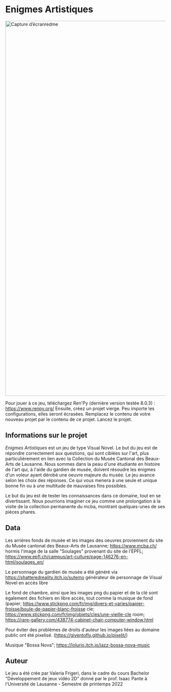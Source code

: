 # Enigmes Artistiques

<img width="1175" alt="Capture d’écranredme" src="https://user-images.githubusercontent.com/104926647/210113259-86ed3cf1-a581-413e-b9e3-c10d3c812ec6.png">

Pour jouer à ce jeu, téléchargez Ren'Py (dernière version testée 8.0.3) : https://www.renpy.org/
Ensuite, créez un projet vierge. Peu importe les configurations, elles seront écrasées.
Remplacez le contenu de votre nouveau projet par le contenu de ce projet.
Lancez le projet.

## Informations sur le projet 

<I>Enigmes Artistiques</I> est un jeu de type Visual Novel. Le but du jeu est de répondre correctement aux questions, qui sont ciblées sur l'art, plus particulièrement en lien avec la Collection du Musée Cantonal des Beaux-Arts de Lausanne. 
Nous sommes dans la peau d'une étudiante en histoire de l'art qui, à l'aide du gardien de musée, doivent résoudre les énigmes d'un voleur ayant dérobé une oeuvre majeure du musée. 
Le jeu avance selon les choix des réponses. Ce qui vous menera à une seule et unique bonne fin ou à une multitude de mauvaises fins possibles. 

Le but du jeu est de tester les connaissances dans ce domaine, tout en se divertissant. Nous pourrions imaginer ce jeu comme une prolongation à la visite de la collection permanente du mcba, montrant quelques-unes de ses pièces phares.

## Data
Les arrières fonds de musée et les images des oeuvres proviennent du site du Musée cantonal des Beaux-Arts de Lausanne; https://www.mcba.ch/
hormis l'image de la salle "Soulages" provenant du site de l'EPFL; https://www.epfl.ch/campus/art-culture/page-146276-en-html/soulages_en/

Le personnage du gardien de musée a été généré via https://shatteredreality.itch.io/sutemo générateur de personnage de Visual Novel en accès libre 

Le fond de chambre, ainsi que les images png du papier et de la clé sont également des fichiers en libre accès, tout comme la musique de fond (papier; https://www.stickpng.com/fr/img/divers-et-varies/papier-froisse/boule-de-papier-blanc-froisse cle; https://www.stickpng.com/fr/img/objets/cles/une-vieille-cle room; https://rare-gallery.com/438774-cabinet-chair-computer-window.html

Pour éviter des problèmes de droits d'auteur les images liées au domaine public ont été pixelisé. (https://giventofly.github.io/pixelit/) 

Musique "Bossa Nova"; https://lolurio.itch.io/jazz-bossa-nova-music

## Auteur
Le jeu a été crée par Valeria Frigeri, dans le cadre du cours Bachelor "Développement de jeux vidéo 2D" donné par le prof. Isaac Pante à l'Université de Lausanne - Semestre de printemps 2022
